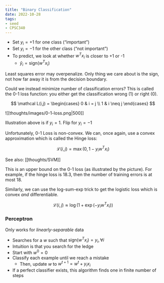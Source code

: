 ```yaml
---
title: "Binary Classification"
date: 2022-10-28
tags:
- seed
- CPSC340
---
```


- Set $y_i = +1$ for one class (“important”)
- Set $y_i = -1$ for the other class (“not important”)
- To predict, we look at whether $w^Tx_i$ is closer to +1 or -1
	- $\hat y_i = \textrm{sign} (w^Tx_i)$

Least squares error may overpenalize. Only thing we care about is the sign, not how far away it is from the decision boundary.

Could we instead minimize number of classification errors? This is called the 0-1 loss function: you either get the classification wrong (1) or right (0).

$$
\mathcal L(i,j) = \begin{cases} 
  0 & i = j \\
  1 & i \neq j
\end{cases}
$$

![[thoughts/images/0-1-loss.png|500]]

Illustration above is if $y_i = 1$. Flip for $y_i = -1$

Unfortunately, 0-1 Loss is non-convex. We can, once again, use a convex approximation which is called the Hinge loss:

$$\mathcal L(i,j) = \max(0, 1 - y_iw^Tx_i)$$

See also: [[thoughts/SVM]]

This is an upper bound on the 0-1 loss (as illustrated by the picture). For example, if the hinge loss is 18.3, then the number of training errors is at most 18.

Similarly, we can use the log-sum-exp trick to get the logistic loss which is convex *and* differentiable.

$$\mathcal L(i,j) \approx \log(1 + \exp(-y_iw^Tx_i))$$

### Perceptron
Only works for *linearly-separable* data

- Searches for a $w$ such that $\textrm{sign}(w^Tx_i ) = y_i, \forall i$
- Intuition is that you search for the ledge
- Start with $w^0 = 0$
- Classify each example until we reach a mistake
	- Then, update $w$ to $w^{t+1} = w^t + y_ix_i$
- If a perfect classifier exists, this algorithm finds one in finite number of steps
